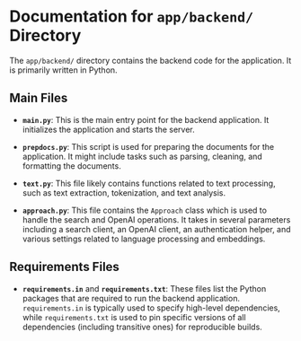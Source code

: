 # Documentation for `app/backend/` Directory

The `app/backend/` directory contains the backend code for the application. It is primarily written in Python.

## Main Files

- **`main.py`**: This is the main entry point for the backend application. It initializes the application and starts the server.

- **`prepdocs.py`**: This script is used for preparing the documents for the application. It might include tasks such as parsing, cleaning, and formatting the documents.

- **`text.py`**: This file likely contains functions related to text processing, such as text extraction, tokenization, and text analysis.

- **`approach.py`**: This file contains the `Approach` class which is used to handle the search and OpenAI operations. It takes in several parameters including a search client, an OpenAI client, an authentication helper, and various settings related to language processing and embeddings.

## Requirements Files

- **`requirements.in`** and **`requirements.txt`**: These files list the Python packages that are required to run the backend application. `requirements.in` is typically used to specify high-level dependencies, while `requirements.txt` is used to pin specific versions of all dependencies (including transitive ones) for reproducible builds.